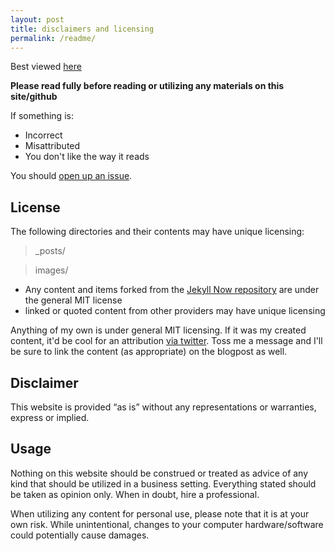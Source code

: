 ```yaml
---
layout: post
title: disclaimers and licensing
permalink: /readme/
---
```


Best viewed [here](https://its-youmu.github.io/readme)

**Please read fully before reading or utilizing any materials on this site/github**

If something is:
* Incorrect
* Misattributed
* You don't like the way it reads

You should [open up an issue](https://github.com/its-youmu/its-youmu.github.io/issues).

## License

The following directories and their contents may have unique licensing:

> _posts/

> images/

* Any content and items forked from the [Jekyll Now repository](https://github.com/barryclark/jekyll-now) are under the general MIT license
* linked or quoted content from other providers may have unique licensing

Anything of my own is under general MIT licensing. If it was my created content, it'd be cool for an attribution [via twitter](https://twitter.com/youmusec).  Toss me a message and I'll be sure to link the content (as appropriate) on the blogpost as well.

## Disclaimer

This website is provided “as is” without any representations or warranties, express or implied.

## Usage

Nothing on this website should be construed or treated as advice of any kind that should be utilized in a business setting.  Everything stated should be taken as opinion only.  When in doubt, hire a professional.

When utilizing any content for personal use, please note that it is at your own risk.  While unintentional, changes to your computer hardware/software could potentially cause damages.
